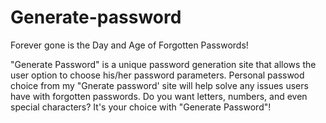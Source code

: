 # Generate-password
Forever gone is the Day and Age of Forgotten Passwords! 

"Generate Password" is a unique password generation site that allows the user option to choose his/her password parameters.
Personal passwod choice from my "Gnerate password' site will help solve any issues users have with forgotten passwords.
Do you want letters, numbers, and even special characters? It's your choice with "Generate Password"!



